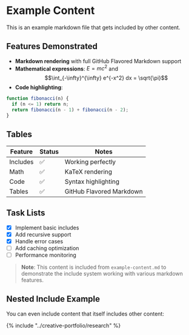 # Example Content

This is an example markdown file that gets included by other content.

## Features Demonstrated

- **Markdown rendering** with full GitHub Flavored Markdown support
- **Mathematical expressions**: $E = mc^2$ and $$\int_{-\infty}^{\infty} e^{-x^2} dx = \sqrt{\pi}$$
- **Code highlighting**:

```javascript
function fibonacci(n) {
  if (n <= 1) return n;
  return fibonacci(n - 1) + fibonacci(n - 2);
}
```

## Tables

| Feature | Status | Notes |
|---------|--------|-------|
| Includes | ✅ | Working perfectly |
| Math | ✅ | KaTeX rendering |
| Code | ✅ | Syntax highlighting |
| Tables | ✅ | GitHub Flavored Markdown |

## Task Lists

- [x] Implement basic includes
- [x] Add recursive support
- [x] Handle error cases
- [ ] Add caching optimization
- [ ] Performance monitoring

> **Note**: This content is included from `example-content.md` to demonstrate the include system working with various markdown features.

## Nested Include Example

You can even include content that itself includes other content:

{% include "../creative-portfolio/research" %}
